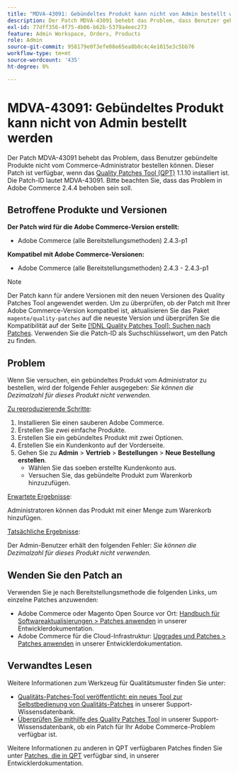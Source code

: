```yaml
---
title: "MDVA-43091: Gebündeltes Produkt kann nicht von Admin bestellt werden"
description: Der Patch MDVA-43091 behebt das Problem, dass Benutzer gebündelte Produkte nicht vom Commerce-Administrator bestellen können. Dieser Patch ist verfügbar, wenn das [Quality Patches Tool (QPT)](/help/announcements/adobe-commerce-announcements/magento-quality-patches-released-new-tool-to-self-serve-quality-patches.md) 1.1.10 installiert ist. Die Patch-ID lautet MDVA-43091. Bitte beachten Sie, dass das Problem in Adobe Commerce 2.4.4 behoben sein soll.
exl-id: 77dff356-4f75-4b06-b62b-5379a4eec273
feature: Admin Workspace, Orders, Products
role: Admin
source-git-commit: 958179e0f3efe08e65ea8b0c4c4e1015e3c5bb76
workflow-type: tm+mt
source-wordcount: '435'
ht-degree: 0%

---
```


# MDVA-43091: Gebündeltes Produkt kann nicht von Admin bestellt werden

Der Patch MDVA-43091 behebt das Problem, dass Benutzer gebündelte Produkte nicht vom Commerce-Administrator bestellen können. Dieser Patch ist verfügbar, wenn das [Quality Patches Tool (QPT)](/help/announcements/adobe-commerce-announcements/magento-quality-patches-released-new-tool-to-self-serve-quality-patches.md) 1.1.10 installiert ist. Die Patch-ID lautet MDVA-43091. Bitte beachten Sie, dass das Problem in Adobe Commerce 2.4.4 behoben sein soll.

## Betroffene Produkte und Versionen

**Der Patch wird für die Adobe Commerce-Version erstellt:**

* Adobe Commerce (alle Bereitstellungsmethoden) 2.4.3-p1

**Kompatibel mit Adobe Commerce-Versionen:**

* Adobe Commerce (alle Bereitstellungsmethoden) 2.4.3 - 2.4.3-p1

>[!NOTE]
>
>Der Patch kann für andere Versionen mit den neuen Versionen des Quality Patches Tool angewendet werden. Um zu überprüfen, ob der Patch mit Ihrer Adobe Commerce-Version kompatibel ist, aktualisieren Sie das Paket `magento/quality-patches` auf die neueste Version und überprüfen Sie die Kompatibilität auf der Seite [[!DNL Quality Patches Tool]: Suchen nach Patches](https://devdocs.magento.com/quality-patches/tool.html#patch-grid). Verwenden Sie die Patch-ID als Suchschlüsselwort, um den Patch zu finden.

## Problem

Wenn Sie versuchen, ein gebündeltes Produkt vom Administrator zu bestellen, wird der folgende Fehler ausgegeben: *Sie können die Dezimalzahl für dieses Produkt nicht verwenden.*

<u>Zu reproduzierende Schritte</u>:

1. Installieren Sie einen sauberen Adobe Commerce.
1. Erstellen Sie zwei einfache Produkte.
1. Erstellen Sie ein gebündeltes Produkt mit zwei Optionen.
1. Erstellen Sie ein Kundenkonto auf der Vorderseite.
1. Gehen Sie zu **Admin** > **Vertrieb** > **Bestellungen** > **Neue Bestellung erstellen**.
   * Wählen Sie das soeben erstellte Kundenkonto aus.
   * Versuchen Sie, das gebündelte Produkt zum Warenkorb hinzuzufügen.

<u>Erwartete Ergebnisse</u>:

Administratoren können das Produkt mit einer Menge zum Warenkorb hinzufügen.

<u>Tatsächliche Ergebnisse</u>:

Der Admin-Benutzer erhält den folgenden Fehler: *Sie können die Dezimalzahl für dieses Produkt nicht verwenden.*

## Wenden Sie den Patch an

Verwenden Sie je nach Bereitstellungsmethode die folgenden Links, um einzelne Patches anzuwenden:

* Adobe Commerce oder Magento Open Source vor Ort: [Handbuch für Softwareaktualisierungen > Patches anwenden](https://devdocs.magento.com/guides/v2.4/comp-mgr/patching/mqp.html) in unserer Entwicklerdokumentation.
* Adobe Commerce für die Cloud-Infrastruktur: [Upgrades und Patches > Patches anwenden](https://devdocs.magento.com/cloud/project/project-patch.html) in unserer Entwicklerdokumentation.

## Verwandtes Lesen

Weitere Informationen zum Werkzeug für Qualitätsmuster finden Sie unter:

* [Qualitäts-Patches-Tool veröffentlicht: ein neues Tool zur Selbstbedienung von Qualitäts-Patches](/help/announcements/adobe-commerce-announcements/magento-quality-patches-released-new-tool-to-self-serve-quality-patches.md) in unserer Support-Wissensdatenbank.
* [Überprüfen Sie mithilfe des Quality Patches Tool](/help/support-tools/patches-available-in-qpt-tool/check-patch-for-magento-issue-with-magento-quality-patches.md) in unserer Support-Wissensdatenbank, ob ein Patch für Ihr Adobe Commerce-Problem verfügbar ist.

Weitere Informationen zu anderen in QPT verfügbaren Patches finden Sie unter [Patches, die in QPT](https://devdocs.magento.com/quality-patches/tool.html#patch-grid) verfügbar sind, in unserer Entwicklerdokumentation.
